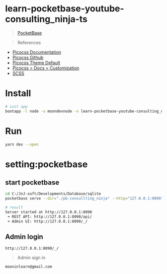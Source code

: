 
# learn-pocketbase-youtube-consulting_ninja-ts

> [PocketBase](https://www.youtube.com/playlist?list=PLHT1TNReACRcHR8rMnB8T0JSMIpz-Z7Mp)

> References
- [Picocss Documentation](https://picocss.com/docs/)
- [Picocss Github](https://github.com/picocss/pico)
- [Picocss Theme Default](https://github.com/picocss/pico/blob/master/css/themes/default.css)
- [Picocss > Docs > Customization](https://picocss.com/docs/customization.html)
- [SCSS](https://github.com/picocss/pico/blob/master/scss/pico.slim.scss)


# Install

```bash
# init app
bootapp -l node -u moondevnode -n learn-pocketbase-youtube-consulting_ninja-ts -d "Svelte Kit with Picocss(Web Start)" -t svelte-kit-pocketbase-ts
```

# Run

```bash
yarn dev --open
```

# setting:pocketbase

## start pocketbase
```bash
cd C:/JnJ-soft/Developments/Database/sqlite
pocketbase serve --dir="./pb-consullting_ninja" --http="127.0.0.1:8090"

# result
Server started at http://127.0.0.1:8090
 ➜ REST API: http://127.0.0.1:8090/api/
 ➜ Admin UI: http://127.0.0.1:8090/_/
```

## Admin login

```
http://127.0.0.1:8090/_/
```

> Admin sign in
```
mooninlearn@gmail.com
```
